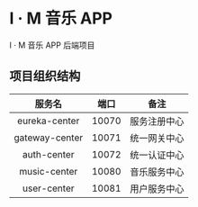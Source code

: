 # I · M 音乐 APP

I · M 音乐 APP 后端项目

## 项目组织结构

| 服务名 | 端口 | 备注 |
| :---: | :---: | :---: |
| eureka-center | 10070 | 服务注册中心 |
| gateway-center | 10071 | 统一网关中心 |
| auth-center | 10072 | 统一认证中心 |
| music-center | 10080 | 音乐服务中心 |
| user-center | 10081 | 用户服务中心 |
